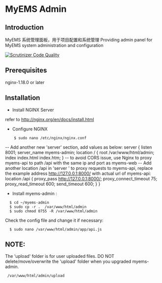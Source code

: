 # MyEMS Admin

## Introduction
MyEMS 系统管理面板，用于项目配置和系统管理
Providing admin panel  for MyEMS system administration and configuration

[![Scrutinizer Code Quality](https://scrutinizer-ci.com/g/myems/myems-admin/badges/quality-score.png?b=master)](https://scrutinizer-ci.com/g/myems/myems-admin/?branch=master)

## Prerequisites
nginx-1.18.0 or later


## Installation

* Install NGINX  Server

refer to http://nginx.org/en/docs/install.html

* Configure NGINX
```
    $ sudo nano /etc/nginx/nginx.conf
```
-- Add another new 'server' section, add values as below:
    server {
        listen                 8001;
        server_name     myems-admin;
        location / {
            root    /var/www/html/admin;
            index index.html index.htm;
        }
        -- to avoid CORS issue, use Nginx to proxy myems-api to path /api with the same ip and port as myems-web
        -- Add another location /api in 'server ' to proxy requests to myems-api, replace the example address http://127.0.0.1:8000/ with actual url  of myems-api:
        location /api {
            proxy_pass http://127.0.0.1:8000/;
            proxy_connect_timeout 75;
            proxy_read_timeout 600;
            send_timeout 600;
        }
    }

* Install myems-admin :
```
  $ cd ~/myems-admin
  $ sudo cp -r .  /var/www/html/admin
  $ sudo chmod 0755 -R /var/www/html/admin
```
  Check the config file and change it if necessary:
```
  $ sudo nano /var/www/html/admin/app/api.js
```

## NOTE:
The 'upload' folder is for user uploaded files. DO NOT delete/move/overwrite the 'upload' folder when you upgraded myems-admin.
```
 /var/www/html/admin/upload
```
